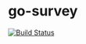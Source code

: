 # go-survey

[![Build Status](https://travis-ci.org/jakubknejzlik/go-survey.svg?branch=master)](https://travis-ci.org/jakubknejzlik/go-survey)